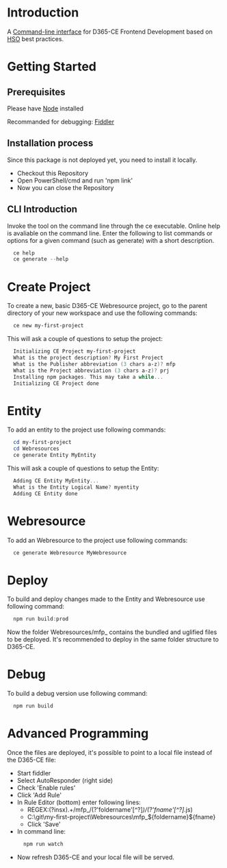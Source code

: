 # Introduction 
A [Command-line interface](https://en.wikipedia.org/wiki/Command-line_interface) for D365-CE Frontend Development based on [HSO](https://www.hso.com/en-us) best practices. 

# Getting Started

## Prerequisites
Please have [Node](https://nodejs.org/en/) installed
  
Recommanded for debugging: [Fiddler](https://www.telerik.com/fiddler)

## Installation process
Since this package is not deployed yet, you need to install it locally.
  * Checkout this Repository
  * Open PowerShell/cmd and run 'npm link'
  * Now you can close the Repository

## CLI Introduction
Invoke the tool on the command line through the ce executable. Online help is avaliable on the command line.
Enter the following to list commands or options for a given command (such as generate) with a short description.

```powershell
  ce help
  ce generate --help
```

# Create Project
To create a new, basic D365-CE Webresource project, go to the parent directory of your new workspace and use the following commands:

```powershell
  ce new my-first-project
```

This will ask a couple of questions to setup the project:

```powershell
  Initializing CE Project my-first-project
  What is the project description? My First Project
  What is the Publisher abbreviation (3 chars a-z)? mfp
  What is the Project abbreviation (3 chars a-z)? prj
  Installing npm packages. This may take a while...
  Initializing CE Project done
```

# Entity
To add an entity to the project use following commands:  

```powershell
  cd my-first-project
  cd Webresources
  ce generate Entity MyEntity
```

This will ask a couple of questions to setup the Entity:

```powershell
  Adding CE Entity MyEntity...
  What is the Entity Logical Name? myentity
  Adding CE Entity done
```

# Webresource
To add an Webresource to the project use following commands:

```powershell
  ce generate Webresource MyWebresource
```

# Deploy
To build and deploy changes made to the Entity and Webresource use following command:

```powershell
  npm run build:prod
```
Now the folder Webresources/mfp_ contains the bundled and uglified files to be deployed.
It's recommended to deploy in the same folder structure to D365-CE.

# Debug
To build a debug version use following command:

```powershell
  npm run build
```

# Advanced Programming
Once the files are deployed, it's possible to point to a local file instead of the D365-CE file:
  * Start fiddler
  * Select AutoResponder (right side)
  * Check 'Enable rules'
  * Click 'Add Rule'
  * In Rule Editor (bottom) enter following lines:
    * REGEX:(?insx).+\/mfp_\/(?'foldername'[^?]*)\/(?'fname'[^?]*.js)
    * C:\git\my-first-project\Webresources\mfp_\${foldername}\${fname}
    * Click 'Save'
  * In command line:
    ```powershell
      npm run watch
    ```
  * Now refresh D365-CE and your local file will be served.
